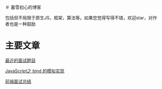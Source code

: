 ＃ 暮雪初心的博客

包括但不局限于原生JS，框架，算法等。如果您觉得写得不错，欢迎star，对作者也是一种鼓励

# 主要文章

[最近的面试题目](https://github.com/liandmin/Blog/issues/1)

[JavaScript之 bind 的模拟实现](https://github.com/liandmin/Blog/issues/2)

[前端面试总结](https://github.com/liandmin/Blog/issues/3)
